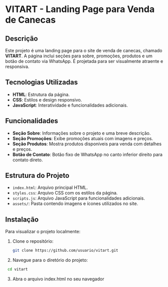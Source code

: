 # VITART - Landing Page para Venda de Canecas

## Descrição

Este projeto é uma landing page para o site de venda de canecas, chamado **VITART**. A página inclui seções para sobre, promoções, produtos e um botão de contato via WhatsApp. É projetada para ser visualmente atraente e responsiva.

## Tecnologias Utilizadas

- **HTML**: Estrutura da página.
- **CSS**: Estilos e design responsivo.
- **JavaScript**: Interatividade e funcionalidades adicionais.

## Funcionalidades

- **Seção Sobre**: Informações sobre o projeto e uma breve descrição.
- **Seção Promoções**: Exibe promoções atuais com imagens e preços.
- **Seção Produtos**: Mostra produtos disponíveis para venda com detalhes e preços.
- **Botão de Contato**: Botão fixo de WhatsApp no canto inferior direito para contato direto.

## Estrutura do Projeto

- `index.html`: Arquivo principal HTML.
- `styles.css`: Arquivo CSS com os estilos da página.
- `scripts.js`: Arquivo JavaScript para funcionalidades adicionais.
- `assets/`: Pasta contendo imagens e ícones utilizados no site.

## Instalação

Para visualizar o projeto localmente:

1. Clone o repositório:
   ```bash
   git clone https://github.com/usuario/vitart.git
   ```
2. Navegue para o diretório do projeto:
  ```bash
   cd vitart
   ```

3. Abra o arquivo index.html no seu navegador



  

